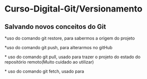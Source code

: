 # Curso-Digital-Git/Versionamento

## Salvando novos conceitos do Git

\*uso do comando git restore, para sabermos a origem do projeto

\*uso do comando git push, para alterarmos no gitHub

\* uso do comando git pull, usado para trazer o projeto do estado do repositório remoto(Muito cuidado ao utilizar)

\* uso do comando git fetch, usado para 
